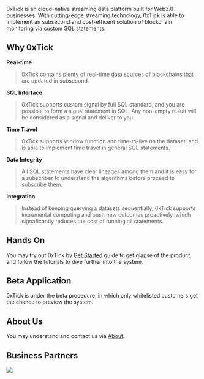 0xTick is an cloud-native streaming data platform built for Web3.0 businesses. With cutting-edge streaming technology, 0xTick is able to implement an subsecond and cost-efficent solution of blockchain monitoring via custom SQL statements. 

## Why 0xTick
<b>Real-time</b>
> 0xTick contains plenty of real-time data sources of blockchains that are updated in subsecond.

<b>SQL Interface</b>
> 0xTick supports custom signal by full SQL standard, and you are possible to form a signal statement in SQL. Any non-empty result will be considered as a signal and deliver to you.

<b>Time Travel</b>
> 0xTick supports window function and time-to-live on the dataset, and is able to implement time travel in general SQL statements.

<b>Data Integrity</b>
> All SQL statements have clear lineages among them and it is easy for a subscriber to understand the algorithms before proceed to subscribe them.

<b>Integration</b>
> Instead of keeping querying a datasets sequentially, 0xTick supports incremental computing and push new outcomes proactively, which signaficantly reduces the cost of running all statements.

## Hands On
You may try out 0xTick by [Get Started](getstarted/quickstart.md) guide to get glapse of the product, and follow the tutorials to dive further into the system.

## Beta Application
0xTick is under the beta procedure, in which only whitelisted customers get the chance to preview the system.

## About Us
You may understand and contact us via [About](about/team.md).

## Business Partners
<a href="https://www.risingwave-labs.com/">
    <img src="https://www.risingwave.cloud/imgs/logo.svg" style="padding-left:1rem, width:150px">
</a>
